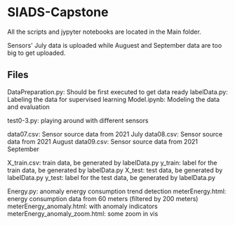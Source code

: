 # SIADS-Capstone

All the scripts and jypyter notebooks are located in the Main folder. 

Sensors' July data is uploaded while Auguest and September data are too big to get uploaded.

## Files

DataPreparation.py: Should be first executed to get data ready
labelData.py: Labeling the data for supervised learning
Model.ipynb: Modeling the data and evaluation

test0-3.py: playing around with different sensors

data07.csv: Sensor source data from 2021 July
data08.csv: Sensor source data from 2021 August
data09.csv: Sensor source data from 2021 September

X_train.csv: train data, be generated by labelData.py
y_train: label for the train data, be generated by labelData.py
X_test: test data, be generated by labelData.py
y_test: label for the test data, be generated by labelData.py



Energy.py: anomaly energy consumption trend detection
meterEnergy.html: energy consumption data from 60 meters (filtered by 200 meters)
meterEnergy_anomaly.html: with anomaly indicators
meterEnergy_anomaly_zoom.html: some zoom in vis


